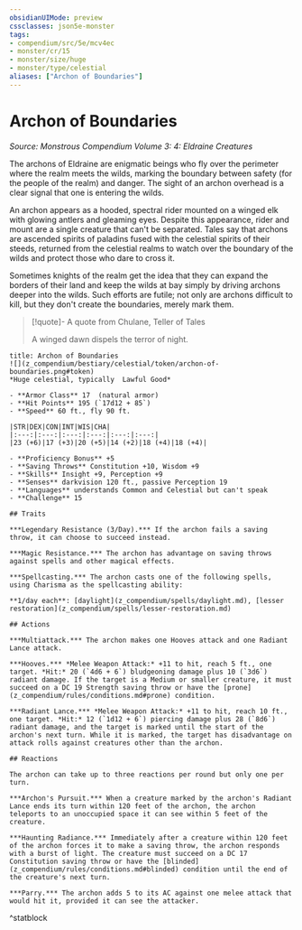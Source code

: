 ```yaml
---
obsidianUIMode: preview
cssclasses: json5e-monster
tags:
- compendium/src/5e/mcv4ec
- monster/cr/15
- monster/size/huge
- monster/type/celestial
aliases: ["Archon of Boundaries"]
---
```

# Archon of Boundaries
*Source: Monstrous Compendium Volume 3: 4: Eldraine Creatures*  

The archons of Eldraine are enigmatic beings who fly over the perimeter where the realm meets the wilds, marking the boundary between safety (for the people of the realm) and danger. The sight of an archon overhead is a clear signal that one is entering the wilds.

An archon appears as a hooded, spectral rider mounted on a winged elk with glowing antlers and gleaming eyes. Despite this appearance, rider and mount are a single creature that can't be separated. Tales say that archons are ascended spirits of paladins fused with the celestial spirits of their steeds, returned from the celestial realms to watch over the boundary of the wilds and protect those who dare to cross it.

Sometimes knights of the realm get the idea that they can expand the borders of their land and keep the wilds at bay simply by driving archons deeper into the wilds. Such efforts are futile; not only are archons difficult to kill, but they don't create the boundaries, merely mark them.

> [!quote]- A quote from Chulane, Teller of Tales  
> 
> A winged dawn dispels the terror of night.


```ad-statblock
title: Archon of Boundaries
![](z_compendium/bestiary/celestial/token/archon-of-boundaries.png#token)
*Huge celestial, typically  Lawful Good*

- **Armor Class** 17  (natural armor)
- **Hit Points** 195 (`17d12 + 85`)
- **Speed** 60 ft., fly 90 ft.

|STR|DEX|CON|INT|WIS|CHA|
|:---:|:---:|:---:|:---:|:---:|:---:|
|23 (+6)|17 (+3)|20 (+5)|14 (+2)|18 (+4)|18 (+4)|

- **Proficiency Bonus** +5
- **Saving Throws** Constitution +10, Wisdom +9
- **Skills** Insight +9, Perception +9
- **Senses** darkvision 120 ft., passive Perception 19
- **Languages** understands Common and Celestial but can't speak
- **Challenge** 15

## Traits

***Legendary Resistance (3/Day).*** If the archon fails a saving throw, it can choose to succeed instead.

***Magic Resistance.*** The archon has advantage on saving throws against spells and other magical effects.

***Spellcasting.*** The archon casts one of the following spells, using Charisma as the spellcasting ability:

**1/day each**: [daylight](z_compendium/spells/daylight.md), [lesser restoration](z_compendium/spells/lesser-restoration.md)

## Actions

***Multiattack.*** The archon makes one Hooves attack and one Radiant Lance attack.

***Hooves.*** *Melee Weapon Attack:* +11 to hit, reach 5 ft., one target. *Hit:* 20 (`4d6 + 6`) bludgeoning damage plus 10 (`3d6`) radiant damage. If the target is a Medium or smaller creature, it must succeed on a DC 19 Strength saving throw or have the [prone](z_compendium/rules/conditions.md#prone) condition.

***Radiant Lance.*** *Melee Weapon Attack:* +11 to hit, reach 10 ft., one target. *Hit:* 12 (`1d12 + 6`) piercing damage plus 28 (`8d6`) radiant damage, and the target is marked until the start of the archon's next turn. While it is marked, the target has disadvantage on attack rolls against creatures other than the archon.

## Reactions

The archon can take up to three reactions per round but only one per turn.

***Archon's Pursuit.*** When a creature marked by the archon's Radiant Lance ends its turn within 120 feet of the archon, the archon teleports to an unoccupied space it can see within 5 feet of the creature.

***Haunting Radiance.*** Immediately after a creature within 120 feet of the archon forces it to make a saving throw, the archon responds with a burst of light. The creature must succeed on a DC 17 Constitution saving throw or have the [blinded](z_compendium/rules/conditions.md#blinded) condition until the end of the creature's next turn.

***Parry.*** The archon adds 5 to its AC against one melee attack that would hit it, provided it can see the attacker.
```
^statblock